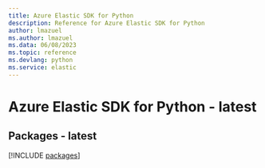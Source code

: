 ```yaml
---
title: Azure Elastic SDK for Python
description: Reference for Azure Elastic SDK for Python
author: lmazuel
ms.author: lmazuel
ms.data: 06/08/2023
ms.topic: reference
ms.devlang: python
ms.service: elastic
---
```

# Azure Elastic SDK for Python - latest
## Packages - latest
[!INCLUDE [packages](elastic-index.md)]
